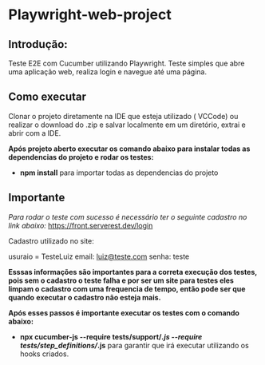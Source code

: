 # Playwright-web-project

## Introdução:
Teste E2E com Cucumber utilizando Playwright.
Teste simples que abre uma aplicação web, realiza  login e navegue até uma 
página.

## Como executar

Clonar o projeto diretamente na IDE que esteja utilizado (  VCCode) ou realizar o download do .zip e salvar localmente em um diretório, extrai e abrir com a IDE.

**Após projeto aberto executar os comando abaixo para instalar todas as dependencias do projeto e rodar os testes:**

- **npm install**  para importar todas as dependencias do projeto

## Importante

_Para rodar o teste com sucesso é necessário ter o seguinte cadastro no link abaixo:_
https://front.serverest.dev/login

Cadastro utilizado no site:

usuraio = TesteLuiz
email: luiz@teste.com
senha: teste

**Esssas informações são importantes para a correta execução dos testes, pois sem o cadastro o teste falha e por ser um site para testes eles limpam o cadastro com uma frequencia de tempo, então pode ser que quando**
**executar o cadastro não esteja mais.**

**Após esses passos é importante executar os testes com o comando abaixo:**

- **npx cucumber-js --require tests/support/*.js --require tests/step_definitions/*.js**  para garantir que irá executar utilizando os hooks criados.
